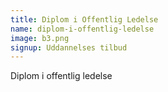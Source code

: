 ```yaml
---
title: Diplom i Offentlig Ledelse
name: diplom-i-offentlig-ledelse
image: b3.png
signup: Uddannelses tilbud
---
```


Diplom i offentlig ledelse